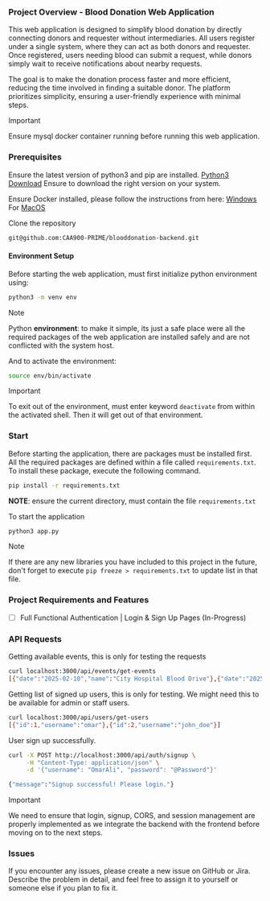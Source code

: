 ### Project Overview - Blood Donation Web Application

This web application is designed to simplify blood donation by directly connecting donors and requester without intermediaries. All users register under a single system, where they can act as both donors and requester. Once registered, users needing blood can submit a request, while donors simply wait to receive notifications about nearby requests.

The goal is to make the donation process faster and more efficient, reducing the time involved in finding a suitable donor. The platform prioritizes simplicity, ensuring a user-friendly experience with minimal steps.

>[!IMPORTANT]
>Ensure mysql docker container running before running this web application.
### Prerequisites
Ensure the latest version of python3 and pip are installed. [Python3 Download](https://www.python.org/downloads/) Ensure to download the right version on your system.

Ensure Docker installed, please follow the instructions from here: [Windows](https://docs.docker.com/desktop/setup/install/windows-install/) For [MacOS](https://docs.docker.com/desktop/setup/install/mac-install/)

Clone the repository

```bash
git@github.com:CAA900-PRIME/blooddonation-backend.git
```
#### Environment Setup
Before starting the web application, must first initialize python environment using:

```bash
python3 -m venv env
```

>[!NOTE]
>Python **environment**: to make it simple, its just a safe place were all the required packages of the web application are installed safely and are not conflicted with the system host.

And to activate the environment: 

```bash
source env/bin/activate
```

>[!IMPORTANT]
>To exit out of the environment, must enter keyword `deactivate` from within the activated shell. Then it will get out of that environment.

### Start

Before starting the application, there are packages must be installed first. All the required packages are defined within a file called `requirements.txt`. To install these package, execute the following command.

```bash
pip install -r requirements.txt
```

**NOTE**: ensure the current directory, must contain the file `requirements.txt`

To start the application 

```bash
python3 app.py
```

>[!NOTE]
>If there are any new libraries you have included to this project in the future, don't forget to execute `pip freeze > requirements.txt` to update list in that file.
### Project Requirements and Features

- [ ] Full Functional Authentication | Login & Sign Up Pages (In-Progress)
### API Requests
Getting available events, this is only for testing the requests
```bash
curl localhost:3000/api/events/get-events
[{"date":"2025-02-10","name":"City Hospital Blood Drive"},{"date":"2025-02-15","name":"Community Center Donation Day"},{"date":"2025-02-20","name":"University Blood Donation Camp"}]
```

Getting list of signed up users, this is only for testing. We might need this to be available for admin or staff users.
```bash
curl localhost:3000/api/users/get-users  
[{"id":1,"username":"omar"},{"id":2,"username":"john_doe"}]
```

User sign up successfully. 
```bash
curl -X POST http://localhost:3000/api/auth/signup \
     -H "Content-Type: application/json" \
     -d '{"username": "OmarAli", "password": "@Password"}'

{"message":"Signup successful! Please login."}
```

>[!IMPORTANT]
>We need to ensure that login, signup, CORS, and session management are properly implemented as we integrate the backend with the frontend before moving on to the next steps.
### Issues
If you encounter any issues, please create a new issue on GitHub or Jira. Describe the problem in detail, and feel free to assign it to yourself or someone else if you plan to fix it.
